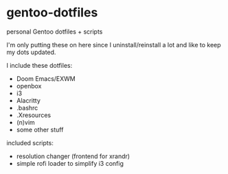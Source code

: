 # gentoo-dotfiles
personal Gentoo dotfiles + scripts

I'm only putting these on here since I uninstall/reinstall a lot and like to keep my dots updated.

I include these dotfiles:

- Doom Emacs/EXWM
- openbox
- i3
- Alacritty
- .bashrc 
- .Xresources
- (n)vim
- some other stuff

included scripts:

- resolution changer (frontend for xrandr)
- simple rofi loader to simplify i3 config
